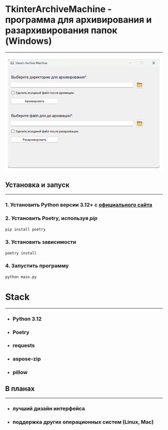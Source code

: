 # TkinterArchiveMachine - программа для архивирования и разархивирования папок (Windows)
____

![](media/images/documentation_images/main.png)

## Установка и запуск
____
### 1. Установить Python версии 3.12+ с [официального сайта](https://www.python.org/)
### 2. Установить Poetry, используя *pip*
```bash
pip install poetry
```
### 3. Установить зависимости
```bash
poetry install 
```
### 4. Запустить программу
```bash
python main.py 
```

# Stack
____
+ ### Python 3.12
+ ### Poetry
+ ### requests
+ ### aspose-zip
+ ### pillow

##  В планах
___
+ ### лучший дизайн интерфейса
+ ### поддержка других операционных систем (Linux, Mac)